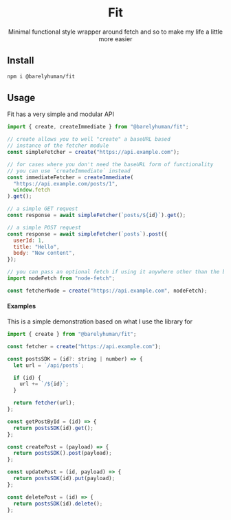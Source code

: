 <h1 align="center">
Fit
</h1>
<p align="center">Minimal functional style wrapper around fetch and so to make my life a little more easier</p>

## Install

```sh
npm i @barelyhuman/fit
```

## Usage

Fit has a very simple and modular API

```js
import { create, createImmediate } from "@barelyhuman/fit";

// create allows you to well "create" a baseURL based
// instance of the fetcher module
const simpleFetcher = create("https://api.example.com");

// for cases where you don't need the baseURL form of functionality
// you can use `createImmediate` instead
const immediateFetcher = createImmediate(
  "https://api.example.com/posts/1",
  window.fetch
).get();

// a simple GET request
const response = await simpleFetcher(`posts/${id}`).get();

// a simple POST request
const response = await simpleFetcher(`posts`).post({
  userId: 1,
  title: "Hello",
  body: "New content",
});

// you can pass an optional fetch if using it anywhere other than the browser
import nodeFetch from "node-fetch";

const fetcherNode = create("https://api.example.com", nodeFetch);
```

#### Examples

This is a simple demonstration based on what I use the library for

```js
import { create } from "@barelyhuman/fit";

const fetcher = create("https://api.example.com");

const postsSDK = (id?: string | number) => {
  let url = `/api/posts`;

  if (id) {
    url += `/${id}`;
  }

  return fetcher(url);
};

const getPostById = (id) => {
  return postsSDK(id).get();
};

const createPost = (payload) => {
  return postsSDK().post(payload);
};

const updatePost = (id, payload) => {
  return postsSDK(id).put(payload);
};

const deletePost = (id) => {
  return postsSDK(id).delete();
};
```

